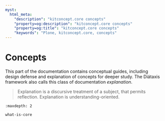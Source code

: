 ```yaml
---
myst:
  html_meta:
    "description": "kitconcept.core concepts"
    "property=og:description": "kitconcept.core concepts"
    "property=og:title": "kitconcept.core concepts"
    "keywords": "Plone, kitconcept.core, concepts"
---
```


# Concepts

This part of the documentation contains conceptual guides, including design defense and explanation of concepts for deeper study.
The Diátaxis framework also calls this class of documentation _explanation_.

> Explanation is a discursive treatment of a subject, that permits reflection.
> Explanation is understanding-oriented.

```{toctree}
:maxdepth: 2

what-is-core
```

